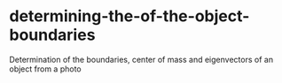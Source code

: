 # determining-the-of-the-object-boundaries
Determination of the boundaries, center of mass and eigenvectors of an object from a photo
